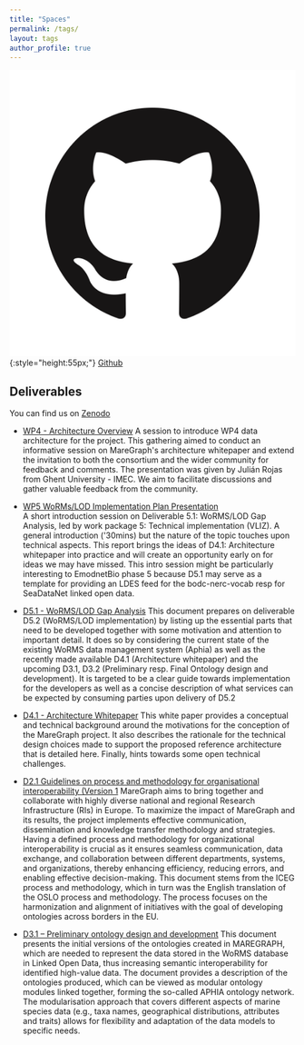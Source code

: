 ```yaml
---
title: "Spaces"
permalink: /tags/
layout: tags
author_profile: true
---
```



![](/img/GitHub.png){:style="height:55px;"} [Github](https://github.com/MareGraph-EU) 

## Deliverables
You can find us on [Zenodo](https://zenodo.org/communities/maregraph/?page=1&size=20)


- [WP4 - Architecture Overview](https://zenodo.org/records/10083644)
A session to introduce WP4 data architecture for the project. This gathering aimed to conduct an informative session on MareGraph's architecture whitepaper and extend the invitation to both the consortium and the wider community for feedback and comments. The presentation was given by Julián Rojas from Ghent University - IMEC. We aim to facilitate discussions and gather valuable feedback from the community.

- [WP5 WoRMs/LOD Implementation Plan Presentation](https://zenodo.org/records/10083478)  
A short introduction session on Deliverable 5.1: WoRMS/LOD Gap Analysis, led by work package 5: Technical implementation (VLIZ). A general introduction ('30mins) but the nature of the topic touches upon technical aspects. This report brings the ideas of D4.1: Architecture whitepaper into practice and will create an opportunity early on for ideas we may have missed. This intro session might be particularly interesting to EmodnetBio phase 5 because D5.1 may serve as a template for providing an LDES feed for the bodc-nerc-vocab resp for SeaDataNet linked open data.


- [D5.1 - WoRMS/LOD Gap Analysis](https://zenodo.org/records/8354364)
This document prepares on deliverable D5.2 (WoRMS/LOD implementation) by listing up the essential parts that need to be developed together with some motivation and attention to important detail. It does so by considering the current state of the existing WoRMS data management system (Aphia) as well as the recently made available D4.1 (Architecture whitepaper) and the upcoming D3.1, D3.2 (Preliminary resp. Final Ontology design and development). It is targeted to be a clear guide towards implementation for the developers as well as a concise description of what services can be expected by consuming parties upon delivery of D5.2

- [D4.1 - Architecture Whitepaper](https://zenodo.org/records/8318832)
This white paper provides a conceptual and technical background around the motivations for the conception of the MareGraph project. It also describes the rationale for the technical design choices made to support the proposed reference architecture that is detailed here. Finally, hints towards some open technical challenges.

- [D2.1 Guidelines on process and methodology for organisational interoperability (Version 1](https://zenodo.org/records/8167337)
MareGraph aims to bring together and collaborate with highly diverse national and regional 
Research Infrastructure (RIs) in Europe. To maximize the impact of MareGraph and its results, 
the project implements effective communication, dissemination and knowledge transfer 
methodology and strategies. Having a defined process and methodology for organizational 
interoperability is crucial as it ensures seamless communication, data exchange, and 
collaboration between different departments, systems, and organizations, thereby enhancing 
efficiency, reducing errors, and enabling effective decision-making. This document stems from the ICEG process and methodology, which in turn was the English translation of the OSLO process and methodology. The process focuses on the harmonization and alignment of initiatives with the goal of developing ontologies across borders in the EU.


- [D3.1 – Preliminary ontology design and development](https://zenodo.org/records/10849372)
This document presents the initial versions of the ontologies created in MAREGRAPH, which 
are needed to represent the data stored in the WoRMS database in Linked Open Data, thus 
increasing semantic interoperability for identified high-value data. The document provides a description of the ontologies produced, which can be viewed as  modular ontology modules linked together, forming the so-called APHIA ontology network. 
The modularisation approach that covers different aspects of marine species data (e.g., taxa names, geographical distributions, attributes and traits) allows for flexibility and adaptation  of the data models to specific needs.


